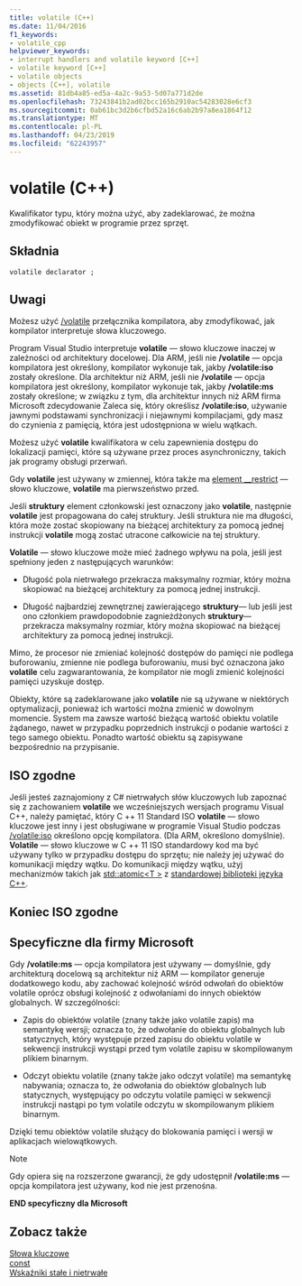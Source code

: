 ```yaml
---
title: volatile (C++)
ms.date: 11/04/2016
f1_keywords:
- volatile_cpp
helpviewer_keywords:
- interrupt handlers and volatile keyword [C++]
- volatile keyword [C++]
- volatile objects
- objects [C++], volatile
ms.assetid: 81db4a85-ed5a-4a2c-9a53-5d07a771d2de
ms.openlocfilehash: 73243841b2ad02bcc165b2910ac54283028e6cf3
ms.sourcegitcommit: 0ab61bc3d2b6cfbd52a16c6ab2b97a8ea1864f12
ms.translationtype: MT
ms.contentlocale: pl-PL
ms.lasthandoff: 04/23/2019
ms.locfileid: "62243957"
---
```

# <a name="volatile-c"></a>volatile (C++)

Kwalifikator typu, który można użyć, aby zadeklarować, że można zmodyfikować obiekt w programie przez sprzęt.

## <a name="syntax"></a>Składnia

```
volatile declarator ;
```

## <a name="remarks"></a>Uwagi

Możesz użyć [/volatile](../build/reference/volatile-volatile-keyword-interpretation.md) przełącznika kompilatora, aby zmodyfikować, jak kompilator interpretuje słowa kluczowego.

Program Visual Studio interpretuje **volatile** — słowo kluczowe inaczej w zależności od architektury docelowej. Dla ARM, jeśli nie **/volatile** — opcja kompilatora jest określony, kompilator wykonuje tak, jakby **/volatile:iso** zostały określone. Dla architektur niż ARM, jeśli nie **/volatile** — opcja kompilatora jest określony, kompilator wykonuje tak, jakby **/volatile:ms** zostały określone; w związku z tym, dla architektur innych niż ARM firma Microsoft zdecydowanie Zaleca się, który określisz **/volatile:iso**, używanie jawnymi podstawami synchronizacji i niejawnymi kompilacjami, gdy masz do czynienia z pamięcią, która jest udostępniona w wielu wątkach.

Możesz użyć **volatile** kwalifikatora w celu zapewnienia dostępu do lokalizacji pamięci, które są używane przez proces asynchroniczny, takich jak programy obsługi przerwań.

Gdy **volatile** jest używany w zmiennej, która także ma [element __restrict](../cpp/extension-restrict.md) — słowo kluczowe, **volatile** ma pierwszeństwo przed.

Jeśli **struktury** element członkowski jest oznaczony jako **volatile**, następnie **volatile** jest propagowana do całej struktury. Jeśli struktura nie ma długości, która może zostać skopiowany na bieżącej architektury za pomocą jednej instrukcji **volatile** mogą zostać utracone całkowicie na tej struktury.

**Volatile** — słowo kluczowe może mieć żadnego wpływu na pola, jeśli jest spełniony jeden z następujących warunków:

- Długość pola nietrwałego przekracza maksymalny rozmiar, który można skopiować na bieżącej architektury za pomocą jednej instrukcji.

- Długość najbardziej zewnętrznej zawierającego **struktury**— lub jeśli jest ono członkiem prawdopodobnie zagnieżdżonych **struktury**— przekracza maksymalny rozmiar, który można skopiować na bieżącej architektury za pomocą jednej instrukcji.

Mimo, że procesor nie zmieniać kolejność dostępów do pamięci nie podlega buforowaniu, zmienne nie podlega buforowaniu, musi być oznaczona jako **volatile** celu zagwarantowania, że kompilator nie mogli zmienić kolejności pamięci uzyskuje dostęp.

Obiekty, które są zadeklarowane jako **volatile** nie są używane w niektórych optymalizacji, ponieważ ich wartości można zmienić w dowolnym momencie.  System ma zawsze wartość bieżącą wartość obiektu volatile żądanego, nawet w przypadku poprzednich instrukcji o podanie wartości z tego samego obiektu.  Ponadto wartość obiektu są zapisywane bezpośrednio na przypisanie.

## <a name="iso-compliant"></a>ISO zgodne

Jeśli jesteś zaznajomiony z C# nietrwałych słów kluczowych lub zapoznać się z zachowaniem **volatile** we wcześniejszych wersjach programu Visual C++, należy pamiętać, który C ++ 11 Standard ISO **volatile** — słowo kluczowe jest inny i jest obsługiwane w programie Visual Studio podczas [/volatile:iso](../build/reference/volatile-volatile-keyword-interpretation.md) określono opcję kompilatora. (Dla ARM, określono domyślnie). **Volatile** — słowo kluczowe w C ++ 11 ISO standardowy kod ma być używany tylko w przypadku dostępu do sprzętu; nie należy jej używać do komunikacji między wątku. Do komunikacji między wątku, użyj mechanizmów takich jak [std::atomic\<T >](../standard-library/atomic.md) z [standardowej biblioteki języka C++](../standard-library/cpp-standard-library-reference.md).

## <a name="end-of-iso-compliant"></a>Koniec ISO zgodne

## <a name="microsoft-specific"></a>Specyficzne dla firmy Microsoft

Gdy **/volatile:ms** — opcja kompilatora jest używany — domyślnie, gdy architekturą docelową są architektur niż ARM — kompilator generuje dodatkowego kodu, aby zachować kolejność wśród odwołań do obiektów volatile oprócz obsługi kolejność z odwołaniami do innych obiektów globalnych. W szczególności:

- Zapis do obiektów volatile (znany także jako volatile zapis) ma semantykę wersji; oznacza to, że odwołanie do obiektu globalnych lub statycznych, który występuje przed zapisu do obiektu volatile w sekwencji instrukcji wystąpi przed tym volatile zapisu w skompilowanym plikiem binarnym.

- Odczyt obiektu volatile (znany także jako odczyt volatile) ma semantykę nabywania; oznacza to, że odwołania do obiektów globalnych lub statycznych, występujący po odczytu volatile pamięci w sekwencji instrukcji nastąpi po tym volatile odczytu w skompilowanym plikiem binarnym.

Dzięki temu obiektów volatile służący do blokowania pamięci i wersji w aplikacjach wielowątkowych.

> [!NOTE]
>  Gdy opiera się na rozszerzone gwarancji, że gdy udostępnił **/volatile:ms** — opcja kompilatora jest używany, kod nie jest przenośna.

**END specyficzny dla Microsoft**

## <a name="see-also"></a>Zobacz także

[Słowa kluczowe](../cpp/keywords-cpp.md)<br/>
[const](../cpp/const-cpp.md)<br/>
[Wskaźniki stałe i nietrwałe](../cpp/const-and-volatile-pointers.md)